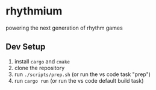 # rhythmium
powering the next generation of rhythm games

## Dev Setup

1. install `cargo` and `cmake`
2. clone the repository
3. run `./scripts/prep.sh` (or run the vs code task "prep")
4. run `cargo run` (or run the vs code default build task)

## 